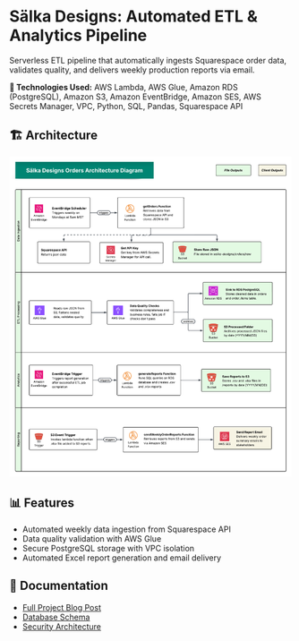 # Sälka Designs: Automated ETL & Analytics Pipeline

Serverless ETL pipeline that automatically ingests Squarespace order data, validates quality, and
delivers weekly production reports via email.

**🔧 Technologies Used:** AWS Lambda, AWS Glue, Amazon RDS (PostgreSQL), Amazon S3, Amazon
EventBridge, Amazon SES, AWS Secrets Manager, VPC, Python, SQL, Pandas, Squarespace API

## 🏗️ Architecture

![Architecture Diagram](/docs/salka-architecture-diagram.png)

## 📊 Features

- Automated weekly data ingestion from Squarespace API
- Data quality validation with AWS Glue
- Secure PostgreSQL storage with VPC isolation
- Automated Excel report generation and email delivery

## 📖 Documentation

- [Full Project Blog Post](docs/blog-post.md)
- [Database Schema](docs/database-schema.png)
- [Security Architecture](docs/security-diagram.png)
